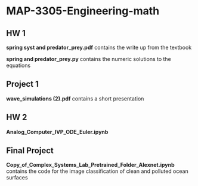 # MAP-3305-Engineering-math
## HW 1
**spring syst and predator_prey.pdf** contains the write up from the textbook

**spring and predator_prey.py** contains the numeric solutions to the equations

## Project 1
**wave_simulations (2).pdf** contains a short presentation

## HW 2
**Analog_Computer_IVP_ODE_Euler.ipynb** 

## Final Project
**Copy_of_Complex_Systems_Lab_Pretrained_Folder_Alexnet.ipynb** contains the code for the image classification of clean and polluted ocean surfaces
